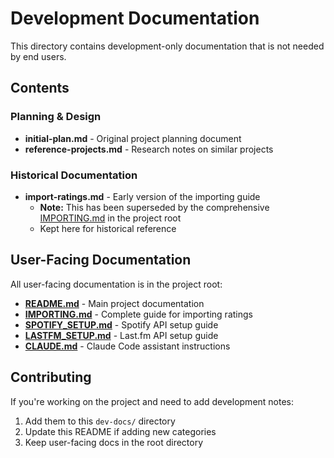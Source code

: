 # Development Documentation

This directory contains development-only documentation that is not needed by end users.

## Contents

### Planning & Design

- **initial-plan.md** - Original project planning document
- **reference-projects.md** - Research notes on similar projects

### Historical Documentation

- **import-ratings.md** - Early version of the importing guide
  - **Note:** This has been superseded by the comprehensive [IMPORTING.md](../IMPORTING.md) in the project root
  - Kept here for historical reference

## User-Facing Documentation

All user-facing documentation is in the project root:

- **[README.md](../README.md)** - Main project documentation
- **[IMPORTING.md](../IMPORTING.md)** - Complete guide for importing ratings
- **[SPOTIFY_SETUP.md](../SPOTIFY_SETUP.md)** - Spotify API setup guide
- **[LASTFM_SETUP.md](../LASTFM_SETUP.md)** - Last.fm API setup guide
- **[CLAUDE.md](../CLAUDE.md)** - Claude Code assistant instructions

## Contributing

If you're working on the project and need to add development notes:

1. Add them to this `dev-docs/` directory
2. Update this README if adding new categories
3. Keep user-facing docs in the root directory
